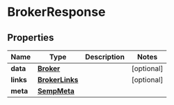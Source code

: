 
# BrokerResponse

## Properties
Name | Type | Description | Notes
------------ | ------------- | ------------- | -------------
**data** | [**Broker**](Broker.md) |  |  [optional]
**links** | [**BrokerLinks**](BrokerLinks.md) |  |  [optional]
**meta** | [**SempMeta**](SempMeta.md) |  | 



